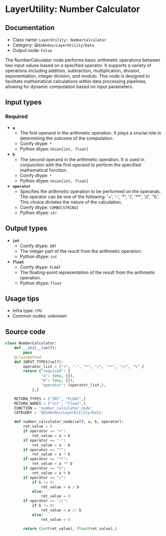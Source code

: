 # LayerUtility: Number Calculator
## Documentation
- Class name: `LayerUtility: NumberCalculator`
- Category: `😺dzNodes/LayerUtility/Data`
- Output node: `False`

The NumberCalculator node performs basic arithmetic operations between two input values based on a specified operator. It supports a variety of operations including addition, subtraction, multiplication, division, exponentiation, integer division, and modulo. This node is designed to facilitate mathematical calculations within data processing pipelines, allowing for dynamic computation based on input parameters.
## Input types
### Required
- **`a`**
    - The first operand in the arithmetic operation. It plays a crucial role in determining the outcome of the computation.
    - Comfy dtype: `*`
    - Python dtype: `Union[int, float]`
- **`b`**
    - The second operand in the arithmetic operation. It is used in conjunction with the first operand to perform the specified mathematical function.
    - Comfy dtype: `*`
    - Python dtype: `Union[int, float]`
- **`operator`**
    - Specifies the arithmetic operation to be performed on the operands. The operator can be one of the following: '+', '-', '*', '/', '**', '//', '%'. This choice dictates the nature of the calculation.
    - Comfy dtype: `COMBO[STRING]`
    - Python dtype: `str`
## Output types
- **`int`**
    - Comfy dtype: `INT`
    - The integer part of the result from the arithmetic operation.
    - Python dtype: `int`
- **`float`**
    - Comfy dtype: `FLOAT`
    - The floating-point representation of the result from the arithmetic operation.
    - Python dtype: `float`
## Usage tips
- Infra type: `CPU`
- Common nodes: unknown


## Source code
```python
class NumberCalculator:
    def __init__(self):
        pass
    @classmethod
    def INPUT_TYPES(self):
        operator_list = ["+", "-", "*", "/", "**", "//", "%" ]
        return {"required": {
                "a": (any, {}),
                "b": (any, {}),
                "operator": (operator_list,),
            },}

    RETURN_TYPES = ("INT", "FLOAT",)
    RETURN_NAMES = ("int", "float",)
    FUNCTION = 'number_calculator_node'
    CATEGORY = '😺dzNodes/LayerUtility/Data'

    def number_calculator_node(self, a, b, operator):
        ret_value = 0
        if operator == "+":
            ret_value = a + b
        if operator == "-":
            ret_value = a - b
        if operator == "*":
            ret_value = a * b
        if operator == "**":
            ret_value = a ** b
        if operator == "%":
            ret_value = a % b
        if operator == "/":
            if b != 0:
                ret_value = a / b
            else:
                ret_value = 0
        if operator == "//":
            if b != 0:
                ret_value = a // b
            else:
                ret_value = 0

        return (int(ret_value), float(ret_value),)

```
